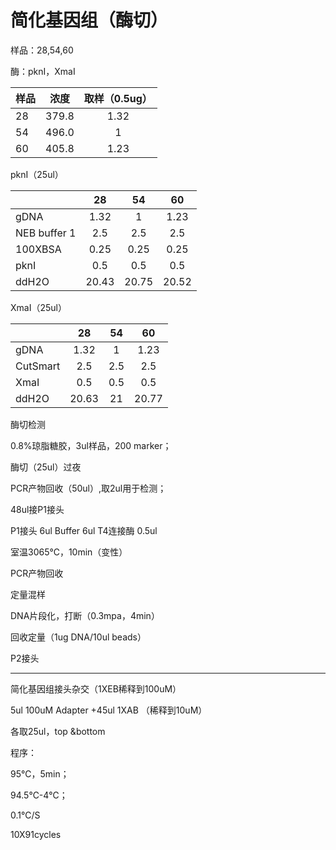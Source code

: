# 简化基因组（酶切）

样品：28,54,60

酶：pknI，XmaI

  

| 样品 | 浓度 | 取样（0.5ug）
| ------------- |:-------------:| :-------------:| 
| 28 | 379.8 | 1.32
| 54 | 496.0 | 1
| 60 | 405.8 | 1.23

pknI（25ul）

|  | 28 | 54 | 60
| ------------- |:-------------:| :-------------:|  :-------------:| 
| gDNA | 1.32 | 1 | 1.23
| NEB buffer 1 | 2.5 | 2.5 | 2.5
| 100XBSA | 0.25 | 0.25 | 0.25 | 0.25
| pknI | 0.5 | 0.5 | 0.5
| ddH2O | 20.43 | 20.75 | 20.52

XmaI（25ul）

|  | 28 | 54 | 60
| ------------- |:-------------:| :-------------:|  :-------------:| 
| gDNA | 1.32 | 1 | 1.23
| CutSmart | 2.5 | 2.5 | 2.5
| XmaI | 0.5 | 0.5 | 0.5 | 0.5
| ddH2O | 20.63 | 21 | 20.77


酶切检测

0.8%琼脂糖胶，3ul样品，200 marker；

酶切（25ul）过夜

PCR产物回收（50ul）,取2ul用于检测；

48ul接P1接头

P1接头 6ul
Buffer 6ul
T4连接酶 0.5ul

室温3065℃，10min（变性）

PCR产物回收

定量混样

DNA片段化，打断（0.3mpa，4min）

回收定量（1ug DNA/10ul beads）

P2接头




------------------------------------------

简化基因组接头杂交（1XEB稀释到100uM）

5ul 100uM Adapter +45ul 1XAB （稀释到10uM）

各取25ul，top &bottom

程序：

95℃，5min；

94.5℃-4℃；

0.1℃/S

10X91cycles

 

